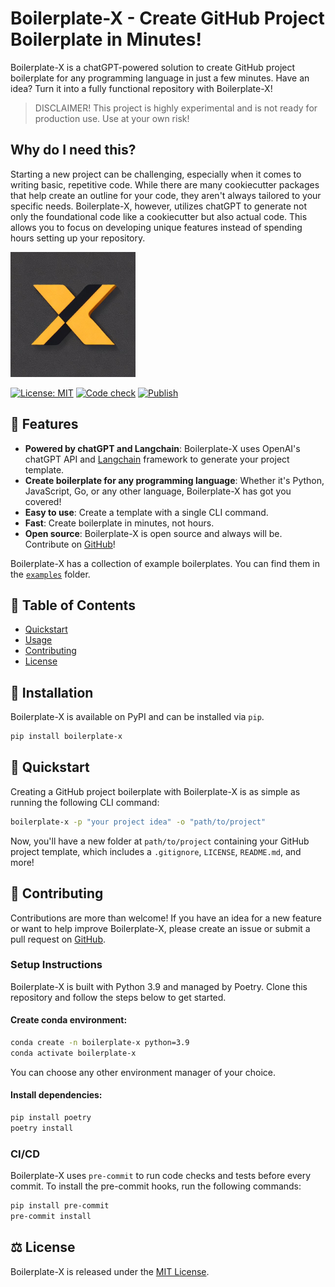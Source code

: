 # Boilerplate-X - Create GitHub Project Boilerplate in Minutes!

Boilerplate-X is a chatGPT-powered solution to create GitHub project boilerplate for any programming language in just a few minutes. Have an idea? Turn it into a fully functional repository with Boilerplate-X!

> DISCLAIMER! This project is highly experimental and is not ready for production use. Use at your own risk!

## Why do I need this?

Starting a new project can be challenging, especially when it comes to writing basic, repetitive code. While there are many cookiecutter packages that help create an outline for your code, they aren't always tailored to your specific needs. Boilerplate-X, however, utilizes chatGPT to generate not only the foundational code like a cookiecutter but also actual code. This allows you to focus on developing unique features instead of spending hours setting up your repository.

<img src="https://raw.githubusercontent.com/ajndkr/boilerplate-x/main/assets/logo.jpeg" alt="boilerplate-x-logo" width="200">

[![License: MIT](https://img.shields.io/badge/License-MIT-yellow.svg)](https://github.com/ajndkr/boilerplate-x/blob/main/LICENSE)
[![Code check](https://github.com/ajndkr/boilerplate-x/actions/workflows/code-check.yaml/badge.svg)](https://github.com/ajndkr/boilerplate-x/actions/workflows/code-check.yaml)
[![Publish](https://github.com/ajndkr/boilerplate-x/actions/workflows/publish.yaml/badge.svg)](https://github.com/ajndkr/boilerplate-x/actions/workflows/publish.yaml)

## 🚀 Features

- **Powered by chatGPT and Langchain**: Boilerplate-X uses OpenAI's chatGPT API and [Langchain](https://langchain.readthedocs.io/en/latest/) framework to generate your project template.
- **Create boilerplate for any programming language**: Whether it's Python, JavaScript, Go, or any other language, Boilerplate-X has got you covered!
- **Easy to use**: Create a template with a single CLI command.
- **Fast**: Create boilerplate in minutes, not hours.
- **Open source**: Boilerplate-X is open source and always will be. Contribute on [GitHub](https://github.com/ajndkr/boilerplate-x)!

Boilerplate-X has a collection of example boilerplates. You can find them in the [`examples`](./examples/README.md) folder.

## 📖 Table of Contents

- [Quickstart](#-quickstart)
- [Usage](#-usage)
- [Contributing](#-contributing)
- [License](#-license)

## 💾 Installation

Boilerplate-X is available on PyPI and can be installed via `pip`.

```bash
pip install boilerplate-x
```

## 🎯 Quickstart

Creating a GitHub project boilerplate with Boilerplate-X is as simple as running the following CLI command:

```bash
boilerplate-x -p "your project idea" -o "path/to/project"
```

Now, you'll have a new folder at `path/to/project` containing your GitHub project template, which includes a `.gitignore`, `LICENSE`, `README.md`, and more!

## 🤝 Contributing

Contributions are more than welcome! If you have an idea for a new feature or want to help improve Boilerplate-X, please create an issue or submit a pull request
on [GitHub](https://github.com/ajndkr/boilerplate-x).

### Setup Instructions

Boilerplate-X is built with Python 3.9 and managed by Poetry. Clone this repository and follow the steps below to get started.

#### Create conda environment:

```bash
conda create -n boilerplate-x python=3.9
conda activate boilerplate-x
```

You can choose any other environment manager of your choice.

#### Install dependencies:

```bash
pip install poetry
poetry install
```

### CI/CD

Boilerplate-X uses `pre-commit` to run code checks and tests before every commit. To install the pre-commit hooks, run the following commands:

```bash
pip install pre-commit
pre-commit install
```

## ⚖️ License

Boilerplate-X is released under the [MIT License](https://github.com/ajndkr/boilerplate-x/blob/main/LICENSE).
